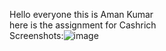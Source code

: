 Hello everyone this is Aman Kumar <br>
here is the assignment for Cashrich <br>
Screenshots:![image](https://github.com/amansinha0401/Cashrich-assign/assets/96297924/4609be5c-afda-4d3b-b196-8f8877656db0)

